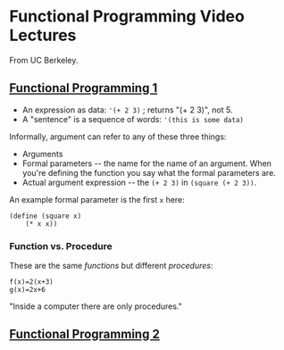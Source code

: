 # Functional Programming Video Lectures

From UC Berkeley.

## [Functional Programming 1](http://youtu.be/zmYqShvVDh4)

* An expression as data: `'(+ 2 3)` ; returns "(+ 2 3)", not 5.
* A "sentence" is a sequence of words: `'(this is some data)`

Informally, argument can refer to any of these three things:

* Arguments
* Formal parameters -- the name for the name of an argument. When you're defining the function you say what the formal parameters are.
* Actual argument expression -- the `(+ 2 3)` in `(square (+ 2 3))`.

An example formal parameter is the first `x` here:

    (define (square x)
        (* x x))

### Function vs. Procedure

These are the same _functions_ but different _procedures_:

    f(x)=2(x+3)
    g(x)=2x+6

"Inside a computer there are only procedures."

## [Functional Programming 2](http://youtu.be/HFxGVf3KAto)
